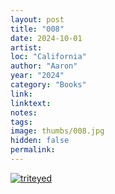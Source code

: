 ```yaml
---
layout: post
title: "008"
date: 2024-10-01
artist: 
loc: "California"
author: "Aaron" 
year: "2024"
category: "Books"
link: 
linktext: 
notes: 
tags: 
image: thumbs/008.jpg
hidden: false
permalink:
---
```




<div class="post_image">
	<a href="{{ site.baseurl }}/images/posts/2024_quin/001.jpg" target="_blank">
	<img src="{{ site.baseurl }}/images/posts/2024_quin/001.jpg" alt="triteyed"></a>
</div>


